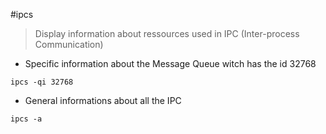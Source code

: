 #ipcs

> Display information about ressources used in IPC (Inter-process Communication)

- Specific information about the Message Queue witch has the id 32768

`ipcs -qi 32768`

- General informations about all the IPC

`ipcs -a`